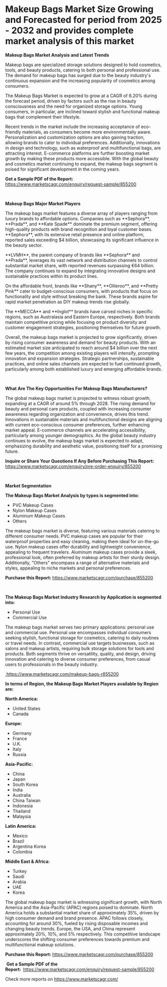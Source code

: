 <p><h1>Makeup Bags Market Size Growing and Forecasted for period from 2025 - 2032 and provides complete market analysis of this market</h1></p><p><strong>Makeup Bags Market Analysis and Latest Trends</strong></p>
<p><p>Makeup bags are specialized storage solutions designed to hold cosmetics, tools, and beauty products, catering to both personal and professional use. The demand for makeup bags has surged due to the beauty industry's continuous expansion and the increasing popularity of cosmetics among consumers. </p><p>The Makeup Bags Market is expected to grow at a CAGR of 6.20% during the forecast period, driven by factors such as the rise in beauty consciousness and the need for organized storage options. Young consumers, in particular, are inclined toward stylish and functional makeup bags that complement their lifestyle. </p><p>Recent trends in the market include the increasing acceptance of eco-friendly materials, as consumers become more environmentally aware. Personalization and customization options are also gaining traction, allowing brands to cater to individual preferences. Additionally, innovations in design and technology, such as waterproof and multifunctional bags, are attracting interest. E-commerce platforms are further boosting market growth by making these products more accessible. With the global beauty and cosmetics market continuing to expand, the makeup bags segment is poised for significant development in the coming years.</p></p>
<p><strong>Get a Sample PDF of the Report:&nbsp;</strong> <a href="https://www.marketscagr.com/enquiry/request-sample/855200?utm_campaign=3039&utm_medium=2&utm_source=Github&utm_content=ia&utm_term=04042025&utm_id=makeup-bags">https://www.marketscagr.com/enquiry/request-sample/855200</a></p>
<p>&nbsp;</p>
<p><strong>Makeup Bags Major Market Players</strong></p>
<p><p>The makeup bags market features a diverse array of players ranging from luxury brands to affordable options. Companies such as **Sephora**, **Prada**, and **Kate Spade** dominate the premium segment, offering high-quality products with brand recognition and loyal customer bases. **Sephora**, with its extensive retail presence and online platform, reported sales exceeding $4 billion, showcasing its significant influence in the beauty sector.</p><p>**LVMH**, the parent company of brands like **Sephora** and **Prada**, leverages its vast network and distribution channels to control substantial market share, with reported revenues surpassing €64 billion. The company continues to expand by integrating innovative designs and sustainable practices within its product lines. </p><p>On the affordable front, brands like **Shany**, **Ollieroo**, and **Pretty Pink** cater to budget-conscious consumers, with products that focus on functionality and style without breaking the bank. These brands aspire for rapid market penetration as DIY makeup trends rise globally. </p><p>The **MECCA** and **Inglot** brands have carved niches in specific regions, such as Australasia and Eastern Europe, respectively. Both brands maintain competitive pricing while focusing on product diversity and customer engagement strategies, positioning themselves for future growth.</p><p>Overall, the makeup bags market is projected to grow significantly, driven by rising consumer awareness and demand for beauty products. With an estimated market size anticipated to reach around $4 billion over the next few years, the competition among existing players will intensify, prompting innovation and expansion strategies. Strategic partnerships, sustainable practices, and online sales channels are expected to fuel continued growth, particularly among both established luxury and emerging affordable brands.</p></p>
<p>&nbsp;</p>
<p><strong>What Are The Key Opportunities For Makeup Bags Manufacturers?</strong></p>
<p><p>The global makeup bags market is projected to witness robust growth, expanding at a CAGR of around 5% through 2028. The rising demand for beauty and personal care products, coupled with increasing consumer awareness regarding organization and convenience, drives this trend. Innovations in sustainable materials and multifunctional designs are aligning with current eco-conscious consumer preferences, further enhancing market appeal. E-commerce channels are accelerating accessibility, particularly among younger demographics. As the global beauty industry continues to evolve, the makeup bags market is expected to adapt, emphasizing durability and aesthetic value, positioning itself for a promising future.</p></p>
<p><strong>Inquire or Share Your Questions If Any Before Purchasing This Report:</strong> <a href="https://www.marketscagr.com/enquiry/pre-order-enquiry/855200?utm_campaign=3039&utm_medium=2&utm_source=Github&utm_content=ia&utm_term=04042025&utm_id=makeup-bags">https://www.marketscagr.com/enquiry/pre-order-enquiry/855200</a></p>
<p>&nbsp;</p>
<p><strong>Market Segmentation</strong></p>
<p><strong>The Makeup Bags Market Analysis by types is segmented into:</strong></p>
<p><ul><li>PVC Makeup Cases</li><li>Nylon Makeup Cases</li><li>Aluminum Makeup Cases</li><li>Others</li></ul></p>
<p><p>The makeup bags market is diverse, featuring various materials catering to different consumer needs. PVC makeup cases are popular for their waterproof properties and easy cleaning, making them ideal for on-the-go use. Nylon makeup cases offer durability and lightweight convenience, appealing to frequent travelers. Aluminum makeup cases provide a sleek, professional look, often preferred by makeup artists for their sturdy design. Additionally, "Others" encompass a range of alternative materials and styles, appealing to niche markets and personal preferences.</p></p>
<p><strong>Purchase this Report:&nbsp;</strong><a href="https://www.marketscagr.com/purchase/855200?utm_campaign=3039&utm_medium=2&utm_source=Github&utm_content=ia&utm_term=04042025&utm_id=makeup-bags">https://www.marketscagr.com/purchase/855200</a></p>
<p>&nbsp;</p>
<p><strong>The Makeup Bags Market Industry Research by Application is segmented into:</strong></p>
<p><ul><li>Personal Use</li><li>Commercial Use</li></ul></p>
<p><p>The makeup bags market serves two primary applications: personal use and commercial use. Personal use encompasses individual consumers seeking stylish, functional storage for cosmetics, catering to daily routines or travel needs. In contrast, commercial use targets businesses, such as salons and makeup artists, requiring bulk storage solutions for tools and products. Both segments thrive on versatility, quality, and design, driving innovation and catering to diverse consumer preferences, from casual users to professionals in the beauty industry.</p></p>
<p><a href="https://www.marketscagr.com/makeup-bags-r855200?utm_campaign=3039&utm_medium=2&utm_source=Github&utm_content=ia&utm_term=04042025&utm_id=makeup-bags">&nbsp;https://www.marketscagr.com/makeup-bags-r855200</a></p>
<p><strong>In terms of Region, the Makeup Bags Market Players available by Region are:</strong></p>
<p>
    <p> <strong> North America: </strong>
        <ul>
            <li>United States</li>
            <li>Canada</li>
        </ul>
        </p> 
    <p> <strong> Europe: </strong>
        <ul>
            <li>Germany</li>
            <li>France</li>
            <li>U.K.</li>
            <li>Italy</li>
            <li>Russia</li>
        </ul>
        </p> 
    <p> <strong> Asia-Pacific: </strong>
        <ul>
            <li>China</li>
            <li>Japan</li>
            <li>South Korea</li>
            <li>India</li>
            <li>Australia</li>
            <li>China Taiwan</li>
            <li>Indonesia</li>
            <li>Thailand</li>
            <li>Malaysia</li>
        </ul>
        </p> 
    <p> <strong> Latin America: </strong>
        <ul>
            <li>Mexico</li>
            <li>Brazil</li>
            <li>Argentina Korea</li>
            <li>Colombia</li>
        </ul>
        </p> 
    <p> <strong> Middle East & Africa: </strong>
        <ul>
            <li>Turkey</li>
            <li>Saudi</li>
            <li>Arabia</li>
            <li>UAE</li>
            <li>Korea</li>
        </ul>
    </p>
    </p>
<p><p>The global makeup bags market is witnessing significant growth, with North America and the Asia-Pacific (APAC) regions poised to dominate. North America holds a substantial market share of approximately 35%, driven by high consumer demand and brand presence. APAC follows closely, accounting for around 30%, fueled by rising disposable incomes and changing beauty trends. Europe, the USA, and China represent approximately 20%, 10%, and 5% respectively. This competitive landscape underscores the shifting consumer preferences towards premium and multifunctional makeup solutions.</p></p>
<p><strong>Purchase this Report: </strong><a href="https://www.marketscagr.com/purchase/855200?utm_campaign=3039&utm_medium=2&utm_source=Github&utm_content=ia&utm_term=04042025&utm_id=makeup-bags">https://www.marketscagr.com/purchase/855200</a></p>
<p>&nbsp;<strong>Get a Sample PDF of the Report:&nbsp;&nbsp;</strong><a href="https://www.marketscagr.com/enquiry/request-sample/855200?utm_campaign=3039&utm_medium=2&utm_source=Github&utm_content=ia&utm_term=04042025&utm_id=makeup-bags">https://www.marketscagr.com/enquiry/request-sample/855200</a></p>
<p><strong></strong></p>
<p>Check more reports on <a href="https://www.marketscagr.com/?utm_campaign=3039&utm_medium=2&utm_source=Github&utm_content=ia&utm_term=04042025&utm_id=makeup-bags">https://www.marketscagr.com/</a></p>